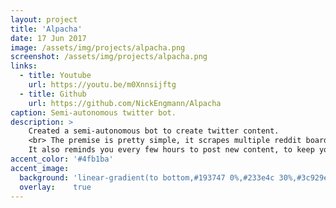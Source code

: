 ```yaml
---
layout: project
title: 'Alpacha'
date: 17 Jun 2017
image: /assets/img/projects/alpacha.png
screenshot: /assets/img/projects/alpacha.png
links:
  - title: Youtube
    url: https://youtu.be/m0Xnnsijftg
  - title: Github
    url: https://github.com/NickEngmann/Alpacha
caption: Semi-autonomous twitter bot.
description: >
    Created a semi-autonomous bot to create twitter content.
    <br> The premise is pretty simple, it scrapes multiple reddit boards for new content (less than 2 minutes old) and allows you to post that content on twitter<br>
    It also reminds you every few hours to post new content, to keep your followers engaged. This application was made using PhoneGap so it can be used on both iOS and Android devices.
accent_color: '#4fb1ba'
accent_image:
  background: 'linear-gradient(to bottom,#193747 0%,#233e4c 30%,#3c929e 50%,#d5d5d4 70%,#cdccc8 100%)'
  overlay:    true
---
```

